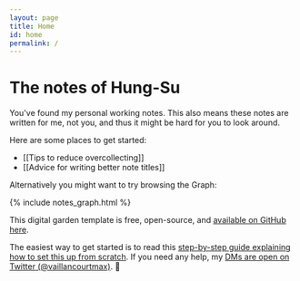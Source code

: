 ```yaml
---
layout: page
title: Home
id: home
permalink: /
---
```


# The notes of Hung-Su

You've found my personal working notes. This also means these notes are written for me, not you, and thus it might be hard for you to look around.

Here are some places to get started:

- [[Tips to reduce overcollecting]]
- [[Advice for writing better note titles]]

Alternatively you might want to try browsing the Graph:

{% include notes_graph.html %}

This digital garden template is free, open-source, and [available on GitHub here](https://github.com/maximevaillancourt/digital-garden-jekyll-template).

The easiest way to get started is to read this [step-by-step guide explaining how to set this up from scratch](https://maximevaillancourt.com/blog/setting-up-your-own-digital-garden-with-jekyll). If you need any help, my [DMs are open on Twitter (@vaillancourtmax)](https://twitter.com/vaillancourtmax). 👋
